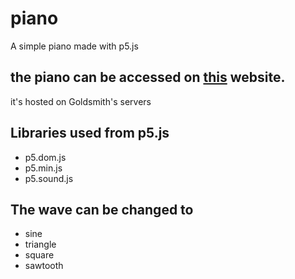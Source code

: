 # piano

A simple piano made with p5.js

## the piano can be accessed on [this](doc.gold.ac.uk/~dntou001/piano/index.html) website.
it's hosted on Goldsmith's servers

## Libraries used from p5.js
- p5.dom.js
- p5.min.js
- p5.sound.js

## The wave can be changed to 
- sine
- triangle
- square
- sawtooth


